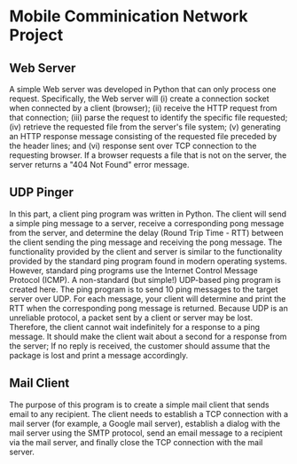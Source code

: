 # Mobile Comminication Network Project

## Web Server

A simple Web server was developed in Python that can only process one request. Specifically, the Web server will (i) create a connection socket when connected by a client (browser); (ii) receive the HTTP request from that connection; (iii) parse the request to identify the specific file requested; (iv) retrieve the requested file from the server's file system; (v) generating an HTTP response message consisting of the requested file preceded by the header lines; and (vi) response sent over TCP connection to the requesting browser. If a browser requests a file that is not on the server, the server returns a "404 Not Found" error message.

## UDP Pinger

In this part, a client ping program was written in Python. The client will send a simple ping message to a server, receive a corresponding pong message from the server, and determine the delay (Round Trip Time - RTT) between the client sending the ping message and receiving the pong message. The functionality provided by the client and server is similar to the functionality provided by the standard ping program found in modern operating systems. However, standard ping programs use the Internet Control Message Protocol (ICMP). A non-standard (but simple!) UDP-based ping program is created here.
The ping program is to send 10 ping messages to the target server over UDP. For each message, your client will determine and print the RTT when the corresponding pong message is returned. Because UDP is an unreliable protocol, a packet sent by a client or server may be lost. Therefore, the client cannot wait indefinitely for a response to a ping message. It should make the client wait about a second for a response from the server; If no reply is received, the customer should assume that the package is lost and print a message accordingly.

## Mail Client

The purpose of this program is to create a simple mail client that sends email to any recipient. The client needs to establish a TCP connection with a mail server (for example, a Google mail server), establish a dialog with the mail server using the SMTP protocol, send an email message to a recipient via the mail server, and finally close the TCP connection with the mail server.
